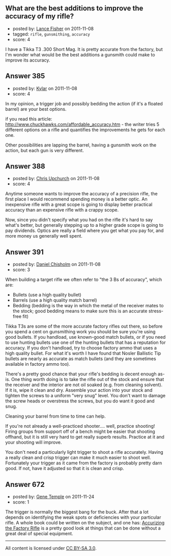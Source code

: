 ## What are the best additions to improve the accuracy of my rifle?

- posted by: [Lance Fisher](https://stackexchange.com/users/-1/25-lance-fisher) on 2011-11-08
- tagged: `rifle`, `gunsmithing`, `accuracy`
- score: 4

I have a Tikka T3 .300 Short Mag. It is pretty accurate from the factory, but I'm wonder what would be the best additions a gunsmith could make to improve its accuracy.


## Answer 385

- posted by: [Kylar](https://stackexchange.com/users/-1/152-kylar) on 2011-11-08
- score: 4

In my opinion, a trigger job and possibly bedding the action (if it's a floated barrel) are your best options.

if you read this article: http://www.chuckhawks.com/affordable_accuracy.htm - the writer tries 5 different options on a rifle and quantifies the improvements he gets for each one. 

Other possibilities are lapping the barrel, having a gunsmith work on the action, but each gun is very different.


## Answer 388

- posted by: [Chris Upchurch](https://stackexchange.com/users/-1/79-chris-upchurch) on 2011-11-08
- score: 4

Anytime someone wants to improve the accuracy of a precision rifle, the first place I would recommend spending money is a better optic.  An inexpensive rifle with a great scope is going to display better practical accuracy than an expensive rifle with a crappy scope. 

Now, since you didn't specify what you had on the rifle it's hard to say what's better, but generally stepping up to a higher grade scope is going to pay dividends.  Optics are really a field where you get what you pay for, and more money us generally well spent.


## Answer 391

- posted by: [Daniel Chisholm](https://stackexchange.com/users/-1/36-daniel-chisholm) on 2011-11-08
- score: 3

When building a target rifle we often refer to "the 3 Bs of accuracy", which are:

 - Bullets (use a high quality bullet)
 - Barrels (use a high quality match barrel)
 - Bedding (bedding is the way in which the metal of the receiver mates to the stock; good bedding means to make sure this is an accurate stress-free fit)

Tikka T3s are some of the more accurate factory rifles out there, so before you spend a cent on gunsmithing work you should be sure you're using good bullets.  If you handload, use known-good match bullets, or if you need to use hunting bullets use one of the hunting bullets that has a reputation for accuracy.  If you don't handload, try to choose factory ammo that uses a high quality bullet.  For what it's worth I have found that Nosler Ballistic Tip bullets are nearly as accurate as match bullets (and they are sometimes available in factory ammo too).

There's a pretty good chance that your rifle's bedding is decent enough as-is.  One thing worth doing is to take the rifle out of the stock and ensure that the receiver and the interior are not oil soaked (e.g. from cleaning solvent).  If it is, wipe it clean and dry.  Assemble your action into your stock and tighten the screws to a uniform "very snug" level.  You don't want to damage the screw heads or overstress the screws, but you do want it good and snug.

Cleaning your barrel from time to time can help.

If you're not already a well-practiced shooter.... well, practice shooting!  Firing groups from support off of a bench might be easier that shooting offhand, but it is still very hard to get really superb results.  Practice at it and your shooting will improve.

You don't need a particularly light trigger to shoot a rifle accurately.  Having a really clean and crisp trigger can make it much easier to shoot well.  Fortunately your trigger as it came from the factory is probably pretty darn good.  If not, have it adjusted so that it is clean and crisp.



## Answer 672

- posted by: [Gene Temple](https://stackexchange.com/users/-1/254-gene-temple) on 2011-11-24
- score: 1

<p>The trigger is normally the biggest bang for the buck.  After that a lot depends on identifying the weak spots or deficiencies with your particular rifle.  A whole book could be written on the subject, and one has: <a href="http://rads.stackoverflow.com/amzn/click/0967094836" rel="nofollow">Accurizing the Factory Rifle</a> is a pretty good look at things that can be done without a great deal of special equipment.</p>




---

All content is licensed under [CC BY-SA 3.0](https://creativecommons.org/licenses/by-sa/3.0/).
